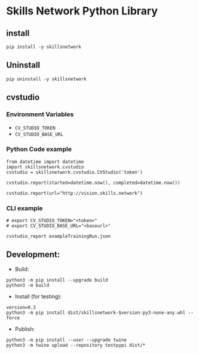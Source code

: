 # Skills Network Python Library

## install
```
pip install -y skillsnetwork
```

## Uninstall
```
pip uninstall -y skillsnetwork
```

## cvstudio

### Environment Variables
- `CV_STUDIO_TOKEN`
- `CV_STUDIO_BASE_URL`

### Python Code example
```
from datetime import datetime
import skillsnetwork.cvstudio
cvstudio = skillsnetwork.cvstudio.CVStudio('token')

cvstudio.report(started=datetime.now(), completed=datetime.now())

cvstudio.report(url="http://vision.skills.network")
```

### CLI example
```
# export CV_STUDIO_TOKEN="<token>"
# export CV_STUDIO_BASE_URL="<baseurl>"

cvstudio_report exampleTrainingRun.json
```

## Development:

- Build:
```
python3 -m pip install --upgrade build
python3 -m build
```

- Install (for testing):
```
version=0.3
python3 -m pip install dist/skillsnetwork-$version-py3-none-any.whl --force
```

- Publish:
```
python3 -m pip install --user --upgrade twine
python3 -m twine upload --repository testpypi dist/*
```